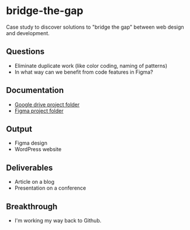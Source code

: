 # bridge-the-gap

Case study to discover solutions to "bridge the gap" between web design and development.

## Questions
- Eliminate duplicate work (like color coding, naming of patterns)
- In what way can we benefit from code features in Figma?

## Documentation
- [Google drive project folder](https://drive.google.com/drive/folders/1YERkqEV9U4Cf5zbs3kywpHjcOn6CTrTB?usp=sharing)
- [Figma project folder](https://www.figma.com/files/project/40542123/Bridge-the-gap?fuid=680142208416850369)

## Output
- Figma design
- WordPress website

## Deliverables
- Article on a blog
- Presentation on a conference

## Breakthrough
- I'm working my way back to Github.

